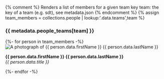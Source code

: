 {% comment %}
Renders a list of members for a given team key
team: the key of a team (e.g. sdt), see metadata.json
{% endcomment %}
{% assign team_members = collections.people | lookup:'.data.teams',team %}

<h3 class="subtitle"> {{ metadata.people_teams[team] }}</h3>

<div class="gallery-by-4">
  {%- for person in team_members -%}
    <div class="person">
      <img src="{{ person.data.image | url }}" alt="A photograph of {{ person.data.firstName }} {{ person.data.lastName }}">
      <p>
        <strong>{{ person.data.firstName }} {{ person.data.lastName }}</strong><br>
        <em>{{ person.data.title }}</em>
      </p>
    </div>
  {%- endfor -%}
</div>
